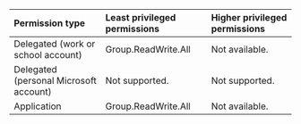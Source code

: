 |Permission type|Least privileged permissions|Higher privileged permissions|
|:---|:---|:---|
|Delegated (work or school account)|Group.ReadWrite.All|Not available.|
|Delegated (personal Microsoft account)|Not supported.|Not supported.|
|Application|Group.ReadWrite.All|Not available.|